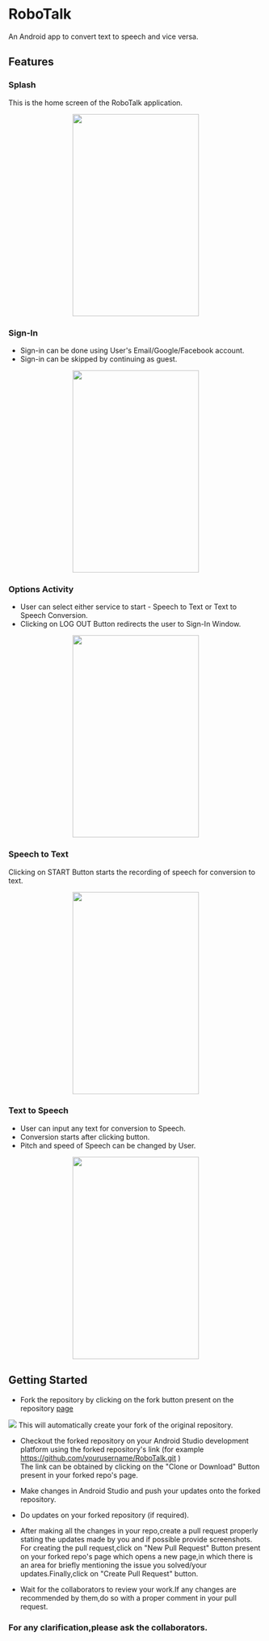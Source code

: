 # RoboTalk
An Android app to convert text to speech and vice versa.

## Features

### Splash 
This is the home screen of the RoboTalk application.

<p align="center">
<img src="https://raw.githubusercontent.com/SubhradeepSS/RoboTalk/development/splash.jpg" height="400" width="250">
  </p>

### Sign-In 
* Sign-in can be done using User's Email/Google/Facebook account.
* Sign-in can be skipped by continuing as guest. 

<p align="center">
<img src="https://raw.githubusercontent.com/SubhradeepSS/RoboTalk/development/Sign-in.jpg" height="400" width="250">
</p>

### Options Activity
* User can select either service to start - Speech to Text or Text to Speech Conversion.
* Clicking on LOG OUT Button redirects the user to Sign-In Window.

<p align="center">
  <img src="https://raw.githubusercontent.com/SubhradeepSS/RoboTalk/development/options.jpg" height="400" width="250">
  </p>
  
### Speech to Text 
Clicking on START Button starts the recording of speech for conversion to text.

<p align="center">
<img src="https://raw.githubusercontent.com/SubhradeepSS/RoboTalk/development/stt.jpg" height="400" width="250">
</p>

### Text to Speech 
* User can input any text for conversion to Speech.
* Conversion starts after clicking button.
* Pitch and speed of Speech can be changed by User.

<p align="center">
<img src="https://raw.githubusercontent.com/SubhradeepSS/RoboTalk/development/ttp.jpg" height="400" width="250">
</p>

## Getting Started
* Fork the repository by clicking on the fork button present on the repository [page](https://github.com/NJACKWinterOfCode/RoboTalk)
<img src="https://github.com/SubhradeepSS/RoboTalk/blob/development/fork1.png">
  This will automatically create your fork of the original repository.

* Checkout the forked repository on your Android Studio development platform using the forked repository's link (for example https://github.com/yourusername/RoboTalk.git )<br/>
  The link can be obtained by clicking on the "Clone or Download" Button present in your forked repo's page.
  
* Make changes in Android Studio and push your updates onto the forked repository.

* Do updates on your forked repository (if required).

* After making all the changes in your repo,create a pull request properly stating the updates made by you and if possible provide screenshots.<br/>
For creating the pull request,click on "New Pull Request" Button present on your forked repo's page which opens a new page,in which there is an area for briefly mentioning the issue you solved/your updates.Finally,click on "Create Pull Request" button.

* Wait for the collaborators to review your work.If any changes are recommended by them,do so with a proper comment in your pull request.

### For any clarification,please ask the collaborators.
